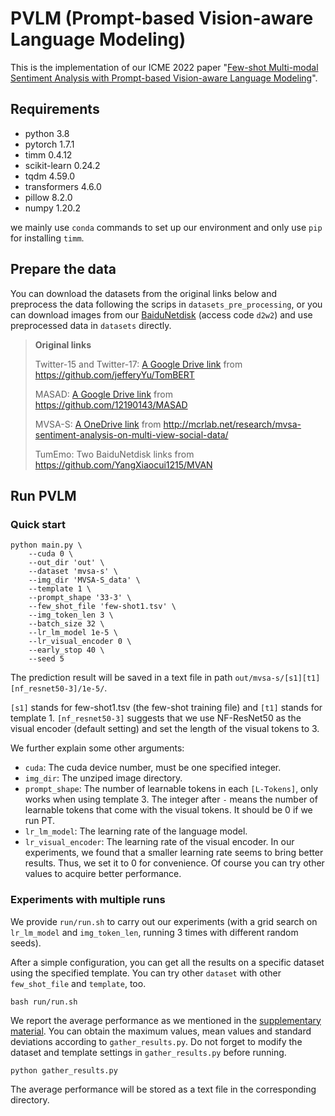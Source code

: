 # PVLM (Prompt-based Vision-aware Language Modeling)

This is the implementation of our ICME 2022 paper "[Few-shot Multi-modal Sentiment Analysis with Prompt-based Vision-aware Language Modeling](https://ieeexplore.ieee.org/document/9859654)".

## Requirements

- python 3.8
- pytorch 1.7.1
- timm 0.4.12
- scikit-learn 0.24.2 
- tqdm 4.59.0
- transformers 4.6.0
- pillow 8.2.0
- numpy 1.20.2

we mainly use `conda` commands to set up our environment and only use `pip` for installing `timm`.

## Prepare the data

You can download the datasets from the original links below and preprocess the data following the scrips in `datasets_pre_processing`, or you can download images from our [BaiduNetdisk](https://pan.baidu.com/s/1MBgH2SGg5D3WDepXhD_b4A) (access code `d2w2`) and use preprocessed data in `datasets` directly.

>**Original links**
>
>Twitter-15 and Twitter-17: [A Google Drive link](https://drive.google.com/file/d/1PpvvncnQkgDNeBMKVgG2zFYuRhbL873g/view) from https://github.com/jefferyYu/TomBERT
>
>MASAD: [A Google Drive link](https://drive.google.com/file/d/19YJ8vEYCb-uEKUqSGFmysUTvNzxhVKFE/view?usp=sharing) from https://github.com/12190143/MASAD
>
>MVSA-S: [A OneDrive link](https://portland-my.sharepoint.com/:u:/g/personal/shiaizhu2-c_my_cityu_edu_hk/Ebcsf1kUpL9Do_u4UfNh7CgBC19i6ldyYbDZwr6lVbkGQQ) from http://mcrlab.net/research/mvsa-sentiment-analysis-on-multi-view-social-data/
>
>TumEmo: Two BaiduNetdisk links from https://github.com/YangXiaocui1215/MVAN

## Run PVLM

### Quick start

```shell
python main.py \
    --cuda 0 \
    --out_dir 'out' \
    --dataset 'mvsa-s' \
    --img_dir 'MVSA-S_data' \
    --template 1 \
    --prompt_shape '33-3' \
    --few_shot_file 'few-shot1.tsv' \
    --img_token_len 3 \
    --batch_size 32 \
    --lr_lm_model 1e-5 \
    --lr_visual_encoder 0 \
    --early_stop 40 \
    --seed 5
```

The prediction result will be saved in a text file in path `out/mvsa-s/[s1][t1][nf_resnet50-3]/1e-5/`. 

`[s1]` stands for few-shot1.tsv (the few-shot training file) and `[t1]` stands for template 1. `[nf_resnet50-3]` suggests that we use NF-ResNet50 as the visual encoder (default setting) and set the length of the visual tokens to 3.

We further explain some other arguments:

- `cuda`: The cuda device number, must be one specified integer. 
- `img_dir`: The unziped image directory.
- `prompt_shape`: The number of learnable tokens in each `[L-Tokens]`, only works when using template 3. The integer after `-` means the number of learnable tokens that come with the visual tokens. It should be 0 if we run PT.
- `lr_lm_model`: The learning rate of the language model.
- `lr_visual_encoder`: The learning rate of the visual encoder. In our experiments, we found that a smaller learning rate seems to bring better results. Thus, we set it to 0 for convenience. Of course you can try other values to acquire better performance.

### Experiments with multiple runs

We provide `run/run.sh` to carry out our experiments (with a grid search on `lr_lm_model` and `img_token_len`, running 3 times with different random seeds).

After a simple configuration, you can get all the results on a specific dataset using the specified template. You can try other `dataset` with other `few_shot_file` and `template`, too.

```shell
bash run/run.sh
```

We report the average performance as we mentioned in the [supplementary material](https://ieeexplore.ieee.org/ielx7/9859562/9858923/9859654/976_S.zip). You can obtain the maximum values, mean values and standard deviations according to `gather_results.py`. Do not forget to modify the dataset and template settings in `gather_results.py` before running.

```shell
python gather_results.py
```

The average performance will be stored as a text file in the corresponding directory. 
